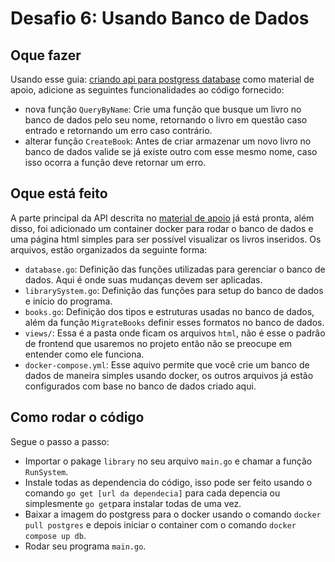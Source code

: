 # Desafio 6: Usando Banco de Dados
## Oque fazer
Usando esse guia: [criando api para postgress database](https://www.vultr.com/docs/how-to-create-a-golang-web-api-with-fiber-postgresql-and-gorm/#Conclusion) como material de apoio, adicione as seguintes funcionalidades ao código fornecido:
- nova função ```QueryByName```: Crie uma função que busque um livro no banco de dados pelo seu nome, retornando o livro em questão caso entrado e retornando um erro caso contrário.
- alterar função ```CreateBook```: Antes de criar armazenar um novo livro no banco de dados valide se já existe outro com esse mesmo nome, caso isso ocorra a função deve retornar um erro.

## Oque está feito
A parte principal da API descrita no [material de apoio](https://www.vultr.com/docs/how-to-create-a-golang-web-api-with-fiber-postgresql-and-gorm/#Conclusion) já está pronta, além disso, foi adicionado um container docker para rodar o banco de dados e uma página html simples para ser possível visualizar os livros inseridos. Os arquivos, estão organizados da seguinte forma:
- ```database.go```: Definição das funções utilizadas para gerenciar o banco de dados. Aqui é onde suas mudanças devem ser aplicadas.
- ```librarySystem.go```: Definição das funções para setup do banco de dados e início do programa.
- ```books.go```: Definição dos tipos e estruturas usadas no banco de dados, além da função ```MigrateBooks``` definir esses formatos no banco de dados.
- ```views/```: Essa é a pasta onde ficam os arquivos ```html```, não é esse o padrão de frontend que usaremos no projeto então não se preocupe em entender como ele funciona.
- ```docker-compose.yml```: Esse aquivo permite que você crie um banco de dados de maneira simples usando docker, os outros arquivos já estão configurados com base no banco de dados criado aqui.

## Como rodar o código
Segue o passo a passo:
- Importar o pakage ```library``` no seu arquivo ```main.go``` e chamar a função ```RunSystem```.
- Instale todas as dependencia do código, isso pode ser feito usando o comando ```go get [url da dependecia]``` para cada depencia ou simplesmente ```go get```para instalar todas de uma vez.
- Baixar a imagem do postgress para o docker usando o comando ```docker pull postgres``` e depois iniciar o container com o comando ```docker compose up db```.
- Rodar seu programa ```main.go```.